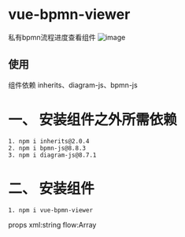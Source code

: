 # vue-bpmn-viewer

私有bpmn流程进度查看组件
![image](https://user-images.githubusercontent.com/27206174/192699706-b1866e86-4a89-4ae2-9b54-06980bd92db9.png)

## 使用
组件依赖 inherits、diagram-js、bpmn-js

#  一、 安装组件之外所需依赖
    1. npm i inherits@2.0.4
    2. npm i bpmn-js@8.8.3
    3. npm i diagram-js@8.7.1

 # 二、 安装组件
    1. npm i vue-bpmn-viewer

props
   xml:string
   flow:Array

